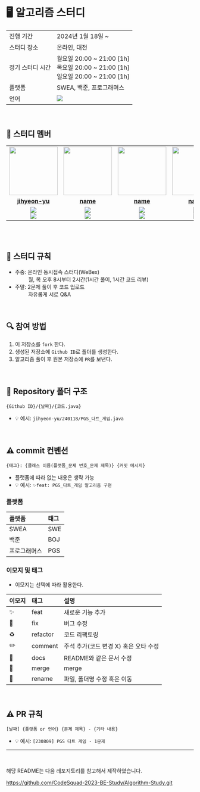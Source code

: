 # 🖥 알고리즘 스터디

<table>
  <tr>
    <td>진행 기간</td>
    <td>2024년 1월 18일 ~</td>
  </tr>
  <tr>
    <td>스터디 장소</td>
    <td>온라인, 대전</td>
  </tr>
  <tr>
    <td>정기 스터디 시간</td>
    <td>월요일 20:00 ~ 21:00 [1h] <br> 목요일 20:00 ~ 21:00 [1h] <br> 일요일 20:00 ~ 21:00 [1h]
  </tr>
  <tr>
    <td>플랫폼</td>
    <td>SWEA, 백준, 프로그래머스</td>
  </tr>
  <tr>
    <td>언어</td>
    <td><img src="https://img.shields.io/badge/Java-007396.svg?&style=for-the-badge&logo=Java&logoColor=white"> 
  </tr>
</table>

<br/>

## 🤖 스터디 멤버

<table>
 <tr>
    <td align="center"><a href="https://github.com/jihyeon-yu"><img src="https://avatars.githubusercontent.com/jinny-l" width="130px;" alt=""></a></td>
    <td align="center"><a href=githubURL><img src="https://avatars.githubusercontent.com/HyowonSin" width="130px;" alt=""></a></td>
    <td align="center"><a href=githubURL><img src="https://avatars.githubusercontent.com/jaea-kim" width="130px;" alt=""></a></td>
    <td align="center"><a href=githubURL><img src="https://avatars.githubusercontent.com/JeonHyoChang" width="130px;" alt=""></a></td>
    <td align="center"><a href=githubURL><img src="https://avatars.githubusercontent.com/Gwonwoo-Nam" width="130px;" alt=""></a></td>
  </tr>
  <tr>
    <td align="center"><a href="https://github.com/jihyeon-yu"><b>jihyeon-yu</b></a></td>
    <td align="center"><a href=githubURL><b>name</b></a></td>
    <td align="center"><a href=githubURL><b>name</b></a></td>
    <td align="center"><a href=githubURL><b>name</b></a></td>
    <td align="center"><a href=githubURL><b>name</b></a></td>
  </tr>
  <tr> 
    <td align="center"><img src="https://img.shields.io/badge/Java-007396.svg?&style=for-the-badge&logo=Java&logoColor=white"><br/><img src="https://img.shields.io/badge/Python-3776AB?style=for-the-badge&logo=python&logoColor=white"></td>
    <td align="center"><img src="https://img.shields.io/badge/Java-007396?style=for-the-badge&logo=java&logoColor=white"><br/><img src="https://img.shields.io/badge/Python-3776AB?style=for-the-badge&logo=python&logoColor=white"></td>
    <td align="center"><img src="https://img.shields.io/badge/Java-007396?style=for-the-badge&logo=java&logoColor=white"><br/><img src="https://img.shields.io/badge/Python-3776AB?style=for-the-badge&logo=python&logoColor=white"></td>
    <td align="center"><img src="https://img.shields.io/badge/Java-007396?style=for-the-badge&logo=java&logoColor=white"><br/><img src="https://img.shields.io/badge/Python-3776AB?style=for-the-badge&logo=python&logoColor=white"></td>
    <td align="center"><img src="https://img.shields.io/badge/Java-007396?style=for-the-badge&logo=java&logoColor=white"><br/><img src="https://img.shields.io/badge/Python-3776AB?style=for-the-badge&logo=python&logoColor=white"></td>
  </tr> 
</table>

<br/>

<br/>

## 📌 스터디 규칙
- 주중: 온라인 동시접속 스터디(WeBex)<br/>
        &nbsp;&nbsp;&nbsp;&nbsp;&nbsp;&nbsp;&nbsp;&nbsp;&nbsp;월, 목 오후 8시부터 2시간(1시간 풀이, 1시간 코드 리뷰)
- 주말: 2문제 풀이 후 코드 업로드<br/> &nbsp;&nbsp;&nbsp;&nbsp;&nbsp;&nbsp;&nbsp;&nbsp;&nbsp;자유롭게 서로 Q&A
  
<br/>

## 🔍 참여 방법
1. 이 저장소를 `fork` 한다.
2. 생성된 저장소에 `Github ID`로 폴더를 생성한다.
3. 알고리즘 풀이 후 원본 저장소에 `PR`를 보낸다.

<br/>

## 📁 Repository 폴더 구조
```
{Github ID}/{날짜}/{코드.java}
```

- 💡 예시: `jihyeon-yu/240118/PGS_다트_게임.java`

<br/>

## ⚠️ commit 컨벤션

```
{태그}: {클래스 이름(플랫폼_문제 번호_문제 제목)} {커밋 메시지}
```

- 플랫폼에 따라 없는 내용은 생략 가능
- 💡 예시: `✨feat: PGS_다트_게임 알고리즘 구현`

### 플랫폼

| 플랫폼    | 태그  |
|:-------|:----|
| SWEA   | SWE |
| 백준     | BOJ |
| 프로그래머스 | PGS |


### 이모지 및 태그

- 이모지는 선택에 따라 활용한다.

| 이모지 | 태그       | 설명                      |
|:----|:---------|:------------------------|
| ✨   | feat     | 새로운 기능 추가               |
| 🐛  | fix      | 버그 수정                   |
| ♻️  | refactor | 코드 리팩토링                 |
| ✏️  | comment  | 주석 추가(코드 변경 X) 혹은 오타 수정 |
| 📝  | docs     | README와 같은 문서 수정        |
| 🔀  | merge    | merge                   |
| 🚚  | rename   | 파일, 폴더명 수정 혹은 이동        |


<br/>

## ⚠️ PR 규칙

```
[날짜] {플랫폼 or 언어} {문제 제목} - {기타 내용}
```

- 💡 예시: `[230809] PGS 다트 게임 - 1문제`

---

<br/>

해당 README는 다음 레포지토리를 참고해서 제작하였습니다.

https://github.com/CodeSquad-2023-BE-Study/Algorithm-Study.git
